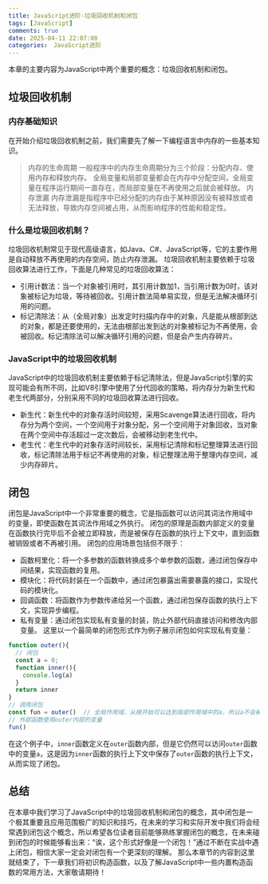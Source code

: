 ```yaml
---
title: JavaScript进阶-垃圾回收机制和闭包
tags: [JavaScript]
comments: true
date: 2025-04-11 22:07:08
categories:　JavaScript进阶
---
```


本章的主要内容为JavaScript中两个重要的概念：垃圾回收机制和闭包。

<!--  more -->

## 垃圾回收机制

### 内存基础知识
在开始介绍垃圾回收机制之前，我们需要先了解一下编程语言中内存的一些基本知识。
>内存的生命周期
一般程序中的内存生命周期分为三个阶段：分配内存、使用内存和释放内存。
全局变量和局部变量都会在内存中分配空间，全局变量在程序运行期间一直存在，而局部变量在不再使用之后就会被释放。
>内存泄漏
内存泄漏是指程序中已经分配的内存由于某种原因没有被释放或者无法释放，导致内存空间被占用，从而影响程序的性能和稳定性。

### 什么是垃圾回收机制？
垃圾回收机制常见于现代高级语言，如Java、C#、JavaScript等，它的主要作用是自动释放不再使用的内存空间，防止内存泄漏。
垃圾回收机制主要依赖于垃圾回收算法进行工作，下面是几种常见的垃圾回收算法：
- 引用计数法：当一个对象被引用时，其引用计数加1，当引用计数为0时，该对象被标记为垃圾，等待被回收。引用计数法简单易实现，但是无法解决循环引用的问题。
- 标记清除法：从（全局对象）出发定时扫描内存中的对象，凡是能从根部到达的对象，都是还要使用的，无法由根部出发到达的对象被标记为不再使用，会被回收。标记清除法可以解决循环引用的问题，但是会产生内存碎片。

### JavaScript中的垃圾回收机制
JavaScript中的垃圾回收机制主要依赖于标记清除法，但是JavaScript引擎的实现可能会有所不同，比如V8引擎中使用了分代回收的策略，将内存分为新生代和老生代两部分，分别采用不同的垃圾回收算法进行回收。
- 新生代：新生代中的对象存活时间较短，采用Scavenge算法进行回收，将内存分为两个空间，一个空间用于对象分配，另一个空间用于对象回收，当对象在两个空间中存活超过一定次数后，会被移动到老生代中。
- 老生代：老生代中的对象存活时间较长，采用标记清除和标记整理算法进行回收，标记清除法用于标记不再使用的对象，标记整理法用于整理内存空间，减少内存碎片。

## 闭包
闭包是JavaScript中一个非常重要的概念，它是指函数可以访问其词法作用域中的变量，即使函数在其词法作用域之外执行。
闭包的原理是函数内部定义的变量在函数执行完毕后不会被立即释放，而是被保存在函数的执行上下文中，直到函数被销毁或者不再被引用。
闭包的应用场景包括但不限于：
- 函数柯里化：将一个多参数的函数转换成多个单参数的函数，通过闭包保存中间结果，实现函数的复用。
- 模块化：将代码封装在一个函数中，通过闭包暴露出需要暴露的接口，实现代码的模块化。
- 回调函数：将函数作为参数传递给另一个函数，通过闭包保存函数的执行上下文，实现异步编程。
- 私有变量：通过闭包实现私有变量的封装，防止外部代码直接访问和修改内部变量。
这里以一个最简单的闭包形式作为例子展示闭包如何实现私有变量：
```javascript
function outer(){
  // 闭包
  const a = 0;
  function inner(){
    console.log(a)
  }
  return inner
}
// 调用闭包
const fun = outer()  // 全局作用域，从根开始可以达到局部作用域中的a，所以a不会被清除
// 外部函数使用outer内部的变量
fun()
```
在这个例子中，`inner`函数定义在`outer`函数内部，但是它仍然可以访问`outer`函数中的变量`a`，这是因为`inner`函数的执行上下文中保存了`outer`函数的执行上下文，从而实现了闭包。

## 总结
在本章中我们学习了JavaScript中的垃圾回收机制和闭包的概念，其中闭包是一个极其重要且应用范围极广的知识和技巧，在未来的学习和实际开发中我们将会经常遇到闭包这个概念，所以希望各位读者目前能够熟练掌握闭包的概念，在未来碰到闭包的时候能够看出来：“诶，这个形式好像是一个闭包！”通过不断在实战中遇上闭包，相信大家一定会对闭包有一个更深刻的理解。
那么本章节的内容到这里就结束了，下一章我们将初识构造函数，以及了解JavaScript中一些内置构造函数的常用方法，大家敬请期待！